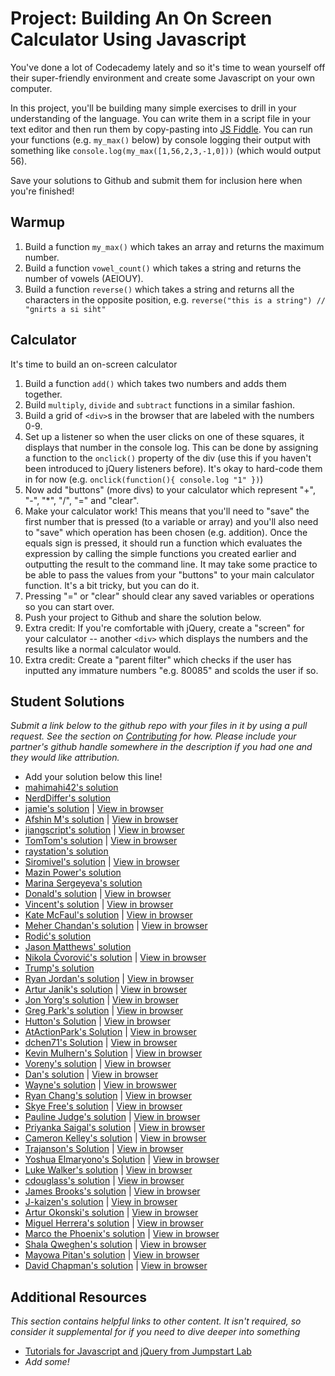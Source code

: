 # Project: Building An On Screen Calculator Using Javascript

You've done a lot of Codecademy lately and so it's time to wean yourself off their super-friendly environment and create some Javascript on your own computer.

In this project, you'll be building many simple exercises to drill in your understanding of the language.  You can write them in a script file in your text editor and then run them by copy-pasting into [JS Fiddle](http://jsfiddle.net).  You can run your functions (e.g. `my_max()` below) by console logging their output with something like `console.log(my_max([1,56,2,3,-1,0]))` (which would output 56).

Save your solutions to Github and submit them for inclusion here when you're finished!

## Warmup

1. Build a function `my_max()` which takes an array and returns the maximum number.
2. Build a function `vowel_count()` which takes a string and returns the number of vowels (AEIOUY).
3. Build a function `reverse()` which takes a string and returns all the characters in the opposite position, e.g. `reverse("this is a string") // "gnirts a si siht"`

## Calculator

It's time to build an on-screen calculator

1. Build a function `add()` which takes two numbers and adds them together.
2. Build `multiply`, `divide` and `subtract` functions in a similar fashion.
3. Build a grid of `<div>`s in the browser that are labeled with the numbers 0-9.
4. Set up a listener so when the user clicks on one of these squares, it displays that number in the console log.  This can be done by assigning a function to the `onclick()` property of the div (use this if you haven't been introduced to jQuery listeners before).  It's okay to hard-code them in for now (e.g. `onclick(function(){ console.log "1" })`)
5. Now add "buttons" (more divs) to your calculator which represent "+", "-", "*", "/", "=" and "clear".
6. Make your calculator work!  This means that you'll need to "save" the first number that is pressed (to a variable or array) and you'll also need to "save" which operation has been chosen (e.g. addition).  Once the equals sign is pressed, it should run a function which evaluates the expression by calling the simple functions you created earlier and outputting the result to the command line.  It may take some practice to be able to pass the values from your "buttons" to your main calculator function.  It's a bit tricky, but you can do it.
7. Pressing "=" or "clear" should clear any saved variables or operations so you can start over.
8. Push your project to Github and share the solution below.
8. Extra credit: If you're comfortable with jQuery, create a "screen" for your calculator -- another `<div>` which displays the numbers and the results like a normal calculator would.
9. Extra credit: Create a "parent filter" which checks if the user has inputted any immature numbers "e.g. 80085" and scolds the user if so.


## Student Solutions

*Submit a link below to the github repo with your files in it by using a pull request.  See the section on [Contributing](http://github.com/TheOdinProject/curriculum/blob/master/contributing.md) for how.  Please include your partner's github handle somewhere in the description if you had one and they would like attribution.*

* Add your solution below this line!
* [mahimahi42's solution](https://github.com/mahimahi42/js-calc.git)
* [NerdDiffer's solution](https://github.com/NerdDiffer/simpleCalculator)
* [jamie's solution](https://github.com/Jberczel/odin-javascript/tree/master/calculator) | [View in browser](http://jsfiddle.net/Jberczel/3f3SG/)
* [Afshin M's solution](https://github.com/afshinator/js-calculator) | [View in browser](http://htmlpreview.github.io/?https://github.com/afshinator/js-calculator/blob/master/index.html)
* [jiangscript's solution](https://github.com/jiangscript/jscalc) | [View in browser](http://jiangscript.github.io/jscalc/)
* [TomTom's solution](https://github.com/tim5046/projectOdin/tree/master/Javascript/Project1) | [View in browser](http://jsfiddle.net/thomasmclaughlin/88cJL/)
* [raystation's solution](http://jsfiddle.net/k28ppt26/)
* [Siromivel's solution](https://github.com/siromivel/purecalc) | [View in browser](http://htmlpreview.github.io/?https://github.com/siromivel/purecalc/blob/master/jscalc.html)
* [Mazin Power's solution](https://github.com/muzfuz/JS_Calculator)
* [Marina Sergeyeva's solution](https://github.com/imousterian/OdinProject/tree/master/Project5_1_Calculator)
* [Donald's solution](https://github.com/donaldali/odin-js-jquery/tree/master/calculator) | [View in browser](http://htmlpreview.github.io/?https://github.com/donaldali/odin-js-jquery/blob/master/calculator/index.html)
* [Vincent's solution](https://github.com/wingyu/Javascript-Calculator) | [View in browser](http://htmlpreview.github.io/?https://github.com/wingyu/Javascript-Calculator/blob/master/index.html)
* [Kate McFaul's solution](https://github.com/craftykate/odin-project/tree/master/Chapter_06-JavaScript_and_jQuery/calculator) | [View in browser](http://jsfiddle.net/craftykate/k9ewcpvr/embedded/result/)
* [Meher Chandan's solution](https://github.com/meherchandan/Calculator.git) | [View in browser](http://htmlpreview.github.io/?https://github.com/meherchandan/Calculator/blob/master/calculator.html)
* [Rodić's solution](https://github.com/Rodic/TOP---js-assignments/tree/master/Project%20-%20Building%20An%20On%20Screen%20Calculator%20Using%20Javascript)
* [Jason Matthews' solution](https://jsfiddle.net/o9jmrnf9/)
* [Nikola Čvorović's solution](https://github.com/cvorak/calculator) | [View in browser](http://htmlpreview.github.io/?https://github.com/cvorak/calculator/blob/master/index.html)
* [Trump's solution](https://github.com/trump812/OdinProject/tree/master/Javascript_and_jQuery/Calculator)
* [Ryan Jordan's solution](https://github.com/krjordan/odin-project/tree/master/calculator) | [View in browser](http://htmlpreview.github.io/?https://github.com/krjordan/odin-project/tree/master/calculator/index.html)
* [Artur Janik's solution](https://github.com/ArturJanik/TOPJS/tree/master/Project1) | [View in browser](https://rawgit.com/ArturJanik/TOPJS/master/Project1/jq-index.html)
* [Jon Yorg's solution](https://github.com/Yorgg/Javascript/tree/master/calculator) | [View in browser](htmlpreview.github.io/?https://github.com/Yorgg/Javascript/blob/master/calculator/calculator.html)
* [Greg Park's solution](https://github.com/gregoryjpark/js-calculator) | [View in browser](https://htmlpreview.github.io/?https://github.com/gregoryjpark/js-calculator/blob/master/index.html)
* [Hutton's Solution](https://github.com/Hutbytheton/js_calculator) | [View in browser](http://hutbytheton.github.io/js_calculator/)
* [AtActionPark's Solution](https://github.com/AtActionPark/odin_calculator) | [View in browser](http://htmlpreview.github.io/?https://github.com/AtActionPark/odin_calculator/blob/master/main.html)
* [dchen71's Solution](https://github.com/dchen71/calculator) | [View in browser](https://htmlpreview.github.io/?https://github.com/dchen71/calculator/blob/master/Index.html)
* [Kevin Mulhern's Solution](https://github.com/KevinMulhern/js_calculator) | [View in browser](https://htmlpreview.github.io/?https://github.com/KevinMulhern/js_calculator/blob/master/index.html)
* [Voreny's solution](https://github.com/Gelio/js-calculator) | [View in browser](http://gelio.github.io/js-calculator/)
* [Dan's solution](https://github.com/vickerdj/calculator) | [View in browser](http://vickerdj.github.io/calculator/)
* [Wayne's solution](https://github.com/wayneho/On-Screen-Calculator) | [View in browswer](https://rawgit.com/wayneho/On-Screen-Calculator/master/index.html)
* [Ryan Chang's solution](https://github.com/chang-ryan/javascript-calculator) | [View in browser](https://rawgit.com/chang-ryan/javascript-calculator/master/index.html)
* [Skye Free's solution](https://github.com/swfree/the-odin-project/tree/master/javascript-and-jquery/calculator) | [View in browser](http://rawgit.com/swfree/the-odin-project/master/javascript-and-jquery/calculator/index.html)
* [Pauline Judge's solution](https://github.com/chumswap/calculator.git) | [View in browser](https://htmlpreview.github.io/?https://github.com/chumswap/calculator/blob/master/calculator.html)
* [Priyanka Saigal's solution](https://github.com/psaigal/JavaScript-Calculator) | [View in browser](http://htmlpreview.github.io/?https://github.com/psaigal/JavaScript-Calculator/blob/master/calculator.html)
* [Cameron Kelley's solution](https://github.com/cameronjkelley/the_odin_project/tree/master/calculator) | [View in browser](https://htmlpreview.github.io/?https://github.com/cameronjkelley/the_odin_project/blob/master/calculator/calc/index.html)
* [Trajanson's Solution](https://github.com/Trajanson/scientific-calculator-js) | [View in browser](http://projects.trajanson.com/js-calculator/)
* [Yoshua Elmaryono's Solution](https://github.com/dotm/calc) | [View in browser](http://dotm.github.io/calc/)
* [Luke Walker's solution](https://github.com/ubershibs/odin-js-course/tree/master/js-calc) | [View in browser](https://htmlpreview.github.io/?https://github.com/ubershibs/odin-js-course/blob/master/js-calc/index.html)
* [cdouglass's solution](https://github.com/cdouglass/odin-project-exercises/blob/master/javascript/calculator/calculator.html) | [View in browser](https://rawgit.com/cdouglass/odin-project-exercises/master/javascript/calculator/app/calculator.html)
* [James Brooks's solution](https://github.com/jhbrooks/js-calc) | [View in browser](https://agile-dawn-60299.herokuapp.com/)
* [J-kaizen's solution](https://github.com/J-kaizen/TheOdinProject/tree/master/JS/jscalc) | [View in browser](https://htmlpreview.github.io/?https://github.com/J-kaizen/TheOdinProject/blob/master/JS/jscalc/index.html)
* [Artur Okonski's solution](https://github.com/cloudtemplar/js-calculator) | [View in browser](https://jsfiddle.net/c3x67ayp/1/)
* [Miguel Herrera's solution](https://github.com/migueloherrera/js-calculator) | [View in browser](http://htmlpreview.github.io/?https://github.com/migueloherrera/js-calculator/blob/master/index.html)
* [Marco the Phoenix's solution](https://github.com/marcsanmi/Learning/tree/master/Calculator) | [View in browser](https://htmlpreview.github.io/?https://github.com/marcsanmi/Learning/blob/master/Calculator/index.html)
* [Shala Qweghen's solution](https://github.com/ShalaQweghen/onscreen_calculator) | [View in browser](http://htmlpreview.github.io/?https://github.com/ShalaQweghen/onscreen_calculator/blob/master/main.html)
* [Mayowa Pitan's solution](https://github.com/andela-mpitan/js-calculator) | [View in browser](https://andela-mpitan.github.io/js-calculator/)
* [David Chapman's solution](https://github.com/davidchappy/calculator) | [View in browser](http://codepen.io/davidchappy/pen/vyXMvQ)


## Additional Resources

*This section contains helpful links to other content. It isn't required, so consider it supplemental for if you need to dive deeper into something*

* [Tutorials for Javascript and jQuery from Jumpstart Lab](http://tutorials.jumpstartlab.com/)
* *Add some!*
